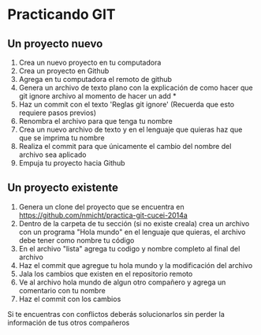 # Practicando GIT

## Un proyecto nuevo

1. Crea un nuevo proyecto en tu computadora
1. Crea un proyecto en Github
1. Agrega en tu computadora el remoto de github
1. Genera un archivo de texto plano con la explicación de como hacer que git ignore archivo al momento de hacer un add *
1. Haz un commit con el texto 'Reglas git ignore' (Recuerda que esto requiere pasos previos)
2. Renombra el archivo para que tenga tu nombre
1. Crea un nuevo archivo de texto y en el lenguaje que quieras haz que que se imprima tu nombre
1. Realiza el commit para que únicamente el cambio del nombre del archivo sea aplicado
1. Empuja tu proyecto hacia Github

## Un proyecto existente

1. Genera un clone del proyecto que se encuentra en https://github.com/nmicht/practica-git-cucei-2014a
1. Dentro de la carpeta de tu sección (si no existe creala) crea un archivo con un programa "Hola mundo" en el lenguaje que quieras, el archivo debe tener como nombre tu código
1. En el archivo "lista" agrega tu codigo y nombre completo al final del archivo
1. Haz el commit que agregue tu hola mundo y la modificación del archivo
1. Jala los cambios que existen en el repositorio remoto
1. Ve al archivo hola mundo de algun otro compañero y agrega un comentario con tu nombre
1. Haz el commit con los cambios

Si te encuentras con conflictos deberás solucionarlos sin perder la información de tus otros compañeros

